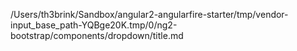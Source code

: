 /Users/th3brink/Sandbox/angular2-angularfire-starter/tmp/vendor-input_base_path-YQBge20K.tmp/0/ng2-bootstrap/components/dropdown/title.md